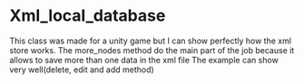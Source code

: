 # Xml_local_database
This class was made for a unity game but I can show perfectly how the xml store works.
The more_nodes method do the main part of the job because it allows to save more than one data in the xml file
The example can show very well(delete, edit and add method)
